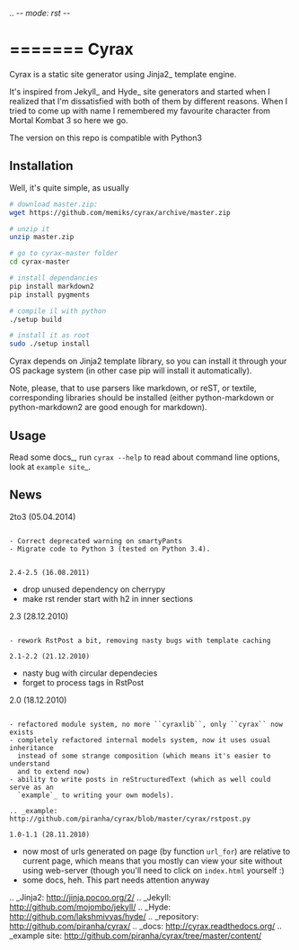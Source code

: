 .. -*- mode: rst -*-

=======
 Cyrax
=======

Cyrax is a static site generator using Jinja2_ template engine.

It's inspired from Jekyll_ and Hyde_ site generators and started when I realized
that I'm dissatisfied with both of them by different reasons. When I tried to
come up with name I remembered my favourite character from Mortal Kombat 3 so
here we go.

The version on this repo is compatible with Python3

Installation
------------

Well, it's quite simple, as usually

 ```bash
 # download master.zip:
 wget https://github.com/memiks/cyrax/archive/master.zip
 
 # unzip it
 unzip master.zip
 
 # go to cyrax-master folder
 cd cyrax-master
 
 # install dependancies
 pip install markdown2
 pip install pygments
 
 # compile il with python
 ./setup build
 
 # install it as root
 sudo ./setup install
 ```

Cyrax depends on Jinja2 template library, so you can install it through your OS
package system (in other case pip will install it automatically).

Note, please, that to use parsers like markdown, or reST, or textile,
corresponding libraries should be installed (either python-markdown or
python-markdown2 are good enough for markdown).

Usage
-----

Read some docs_, run ``cyrax --help`` to read about command line options, look
at `example site`_.

News
----

2to3 (05.04.2014)
~~~~~~~~~~~~~~~~~

- Correct deprecated warning on smartyPants
- Migrate code to Python 3 (tested on Python 3.4).


2.4-2.5 (16.08.2011)
~~~~~~~~~~~~~~~~~~~~

- drop unused dependency on cherrypy
- make rst render start with h2 in inner sections

2.3 (28.12.2010)
~~~~~~~~~~~~~~~~

- rework RstPost a bit, removing nasty bugs with template caching

2.1-2.2 (21.12.2010)
~~~~~~~~~~~~~~~~~~~~

- nasty bug with circular dependecies
- forget to process tags in RstPost

2.0 (18.12.2010)
~~~~~~~~~~~~~~~~

- refactored module system, no more ``cyraxlib``, only ``cyrax`` now exists
- completely refactored internal models system, now it uses usual inheritance
  instead of some strange composition (which means it's easier to understand
  and to extend now)
- ability to write posts in reStructuredText (which as well could serve as an
  `example`_ to writing your own models).

.. _example: http://github.com/piranha/cyrax/blob/master/cyrax/rstpost.py

1.0-1.1 (28.11.2010)
~~~~~~~~~~~~~~~~~~~~

- now most of urls generated on page (by function ``url_for``) are relative to
  current page, which means that you mostly can view your site without using
  web-server (though you'll need to click on ``index.html`` yourself :)
- some docs, heh. This part needs attention anyway

.. _Jinja2: http://jinja.pocoo.org/2/
.. _Jekyll: http://github.com/mojombo/jekyll/
.. _Hyde: http://github.com/lakshmivyas/hyde/
.. _repository: http://github.com/piranha/cyrax/
.. _docs: http://cyrax.readthedocs.org/
.. _example site: http://github.com/piranha/cyrax/tree/master/content/
